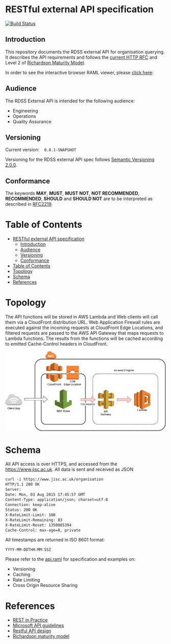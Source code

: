 # RESTful external API specification

[![Build Status](https://travis-ci.org/JiscRDSS/rdss-external-api-spec.svg?branch=master)](https://travis-ci.org/JiscRDSS/rdss-external-api-spec)

## Introduction

This repository documents the RDSS external API for organisation querying. It describes the API requirements and follows the [current HTTP RFC](https://tools.ietf.org/html/rfc7231) and Level 2 of [Richardson Maturity Model](https://martinfowler.com/articles/richardsonMaturityModel.html).

In order to see the interactive browser RAML viewer, please [click here](https://htmlpreview.github.io/?https://raw.githubusercontent.com/JiscRDSS/rdss-external-api-spec/gh-pages/index.html):

## Audience

The RDSS External API is intended for the following audience:

- Engineering
- Operations
- Quality Assurance

## Versioning

Current version:&nbsp;&nbsp;&nbsp;&nbsp;`0.0.1-SNAPSHOT`

Versioning for the RDSS external API spec follows [Semantic Versioning 2.0.0](http://semver.org/spec/v2.0.0.html).

## Conformance

The keywords **MAY**, **MUST**, **MUST NOT**, **NOT RECOMMENDED**, **RECOMMENDED**, **SHOULD** and **SHOULD NOT** are to be interpreted as described in [RFC2219](https://tools.ietf.org/html/rfc2119).

# Table of Contents

<!-- TOC orderedList:false -->

- [RESTful external API specification](#restful-external-api-specification)
    - [Introduction](#introduction)
    - [Audience](#audience)
    - [Versioning](#versioning)
    - [Conformance](#conformance)
- [Table of Contents](#table-of-contents)
- [Topology](#topology)
- [Schema](#schema)
- [References](#references)

<!-- /TOC -->

# Topology

The API functions will be stored in AWS Lambda and Web clients will call them via a CloudFront distribution URL. Web Application Firewall rules are executed against the incoming requests at CloudFront Edge Locations, and filtered requests are passed to the AWS API Gateway that maps requests to Lambda functions. The results from the functions will be cached according to emitted Cache-Control headers in CloudFront.

 <p align="center">
  <img src="topology/WAF-CDN-APIGateway-Lambda.png"/>
 </p>

# Schema

All API access is over HTTPS, and accessed from the https://www.jisc.ac.uk. All data is sent and received as JSON

```
curl -i https://www.jisc.ac.uk/organisation
HTTP/1.1 200 OK
Server:
Date: Mon, 03 Aug 2015 17:45:57 GMT
Content-Type: application/json; charset=utf-8
Connection: keep-alive
Status: 200 OK
X-RateLimit-Limit: 100
X-RateLimit-Remaining: 83
X-RateLimit-Reset: 1350085394
Cache-Control: max-age=0, private
```

All timestamps are returned in ISO 8601 format:

```
YYYY-MM-DDTHH:MM:SSZ
```

Please refer to the [api.raml](api.raml) for specification and examples on:

- Versioning
- Caching
- Rate Limiting
- Cross Origin Resource Sharing

# References

- [REST in Practice](https://www.safaribooksonline.com/library/view/rest-in-practice/9781449383312/)
- [Microsoft API guidelines](https://github.com/Microsoft/api-guidelines/blob/master/Guidelines.md)
- [Restful API design](http://restful-api-design.readthedocs.io/en/latest/intro.html)
- [Richardson maturity model](https://martinfowler.com/articles/richardsonMaturityModel.html)
